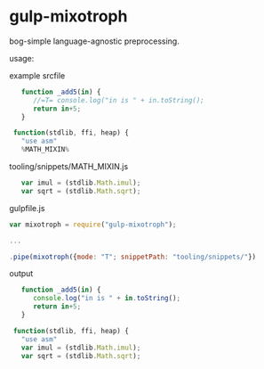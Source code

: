 gulp-mixotroph
==============

bog-simple language-agnostic preprocessing.

usage:


example srcfile
```js
   function _add5(in) {
      //=T= console.log("in is " + in.toString();
      return in+5;
   }

 function(stdlib, ffi, heap) {
   "use asm"
   %MATH_MIXIN%
```

tooling/snippets/MATH_MIXIN.js
```js
   var imul = (stdlib.Math.imul);
   var sqrt = (stdlib.Math.sqrt);
```

gulpfile.js
```js
var mixotroph = require("gulp-mixotroph");

...

.pipe(mixotroph({mode: "T"; snippetPath: "tooling/snippets/"})

```

output
```js   
   function _add5(in) {
      console.log("in is " + in.toString();
      return in+5;
   }

 function(stdlib, ffi, heap) {
   "use asm"
   var imul = (stdlib.Math.imul);
   var sqrt = (stdlib.Math.sqrt);

```
